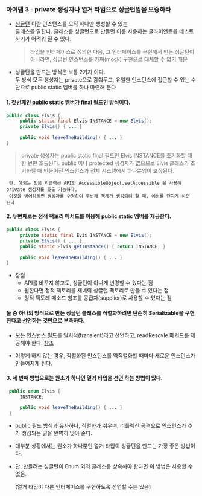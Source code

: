 ### 아이템 3 - private 생성자나 열거 타입으로 싱글턴임을 보증하라

- [싱글턴](https://medium.com/webeveloper/%EC%8B%B1%EA%B8%80%ED%84%B4-%ED%8C%A8%ED%84%B4-singleton-pattern-db75ed29c36) 이란 인스턴스를 오직 하나만 생성할 수 있는  
  클래스를 말한다. 클래스를 싱글턴으로 만들면 이를 사용하는 클라이언트를 테스트하기가 어려워 질 수 있다.

  > 타입을 인터페이스로 정의한 다음, 그 인터페이스를 구현해서 만든 싱글턴이 아니라면, 싱글턴 인스턴스를 가짜(mock) 구현으로 대체할 수 없기 때문

- 싱글턴을 만드는 방식은 보통 2가지 이다.  
  두 방식 모두 생성자는 private으로 감춰두고, 유일한 인스턴스에 접근할 수 있는 수단으로 public static 멤버를 하나 마련해 둔다

#### 1. 첫번째인 public static 멤버가 final 필드인 방식이다.

```Java
public class Elvis {
     public static final Elvis INSTANCE = new Elvis();
     private Elvis() { ... }

     public void leaveTheBuilding() { ... }
}
```

> private 생성자는 public static final 필드인 Elvis.INSTANCE를 초기화할 때 한 번만 호출된다. public 이나 protected 생성자가 없으므로 Elvis 클래스가 초기화될 때 만들어진 인스턴스가 전체 시스템에서 하나뿐임이 보장된다.

     단, 예외는 있음 리플렉션 API인 AccessibleObject.setAccessible 을 사용해 private 생성자를 호출 가능하다.
     이것을 방어하려면 생성자를 수정하여 두번째 객체가 생성되려 할 때, 예외를 던지게 하면 된다.

#### 2. 두번째로는 정적 팩토리 메서드를 이용해 public static 멤버를 제공한다.

```Java
public class Elvis {
     private static final Evis INSTANCE = new Elvis();
     private Elvis() { ... }
     public static Elvis getInstance() { return INSTANCE; }

     public void leaveTheBuilding() { ... }
}
```

- 장점
  - API를 바꾸지 않고도, 싱글턴이 아니게 변경할 수 있다는 점
  - 원한다면 정적 팩토리를 제네릭 싱글턴 팩토리로 만들 수 있다는 점
  - 정적 팩토레 메소드 참조를 공급자(supplier)로 사용할 수 있다는 점

#### 둘 중 하나의 방식으로 만든 싱글턴 클래스를 직렬화하려면 단순히 Serializable을 구현한다고 선언하는 것만으로 부족하다.

- 모든 인스턴스 필드를 일시적(transient)라고 선언하고, readResovle 메서드를 제공해야 한다. [참조](https://madplay.github.io/post/what-is-readresolve-method-and-writereplace-method)

- 이렇게 하지 않는 경우, 직렬화된 인스턴스를 역직렬화할 때마다 새로운 인스턴스가 만들어지게 된다.

#### 3. 세 번째 방법으로는 원소가 하나인 열거 타입을 선언 하는 방법이 있다.

```Java
 public enum Elvis {
     INSTANCE;

     public void leaveTheBuilding() { ... }
 }
```

- public 필드 방식과 유사하나, 직렬화가 쉬우며, 리플렉션 공격으로 인스턴스가 추가 생성되는 일을 완벽히 맞아 준다.

- 대부분 상황에서는 원소가 하나뿐인 열거 타입이 싱글턴을 만드는 가장 좋은 방법이다.

- 단, 만들려는 싱글턴이 Enum 외의 클래스를 상속해야 한다면 이 방법은 사용할 수 없음.


    (열거 타입이 다른 인터페이스를 구현하도록 선언할 수는 있음)

